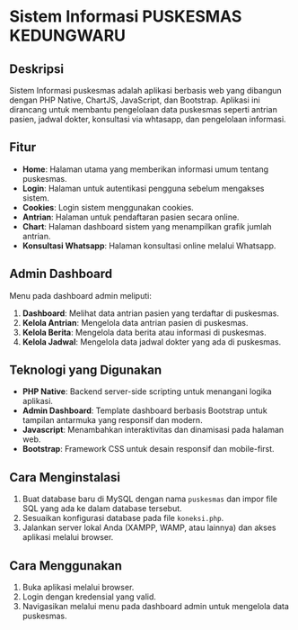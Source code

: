 # Sistem Informasi PUSKESMAS KEDUNGWARU

## Deskripsi

Sistem Informasi puskesmas adalah aplikasi berbasis web yang dibangun dengan PHP Native, ChartJS, JavaScript, dan Bootstrap. Aplikasi ini dirancang untuk membantu pengelolaan data puskesmas seperti antrian pasien, jadwal dokter, konsultasi via whtasapp, dan pengelolaan informasi.

## Fitur

- **Home**: Halaman utama yang memberikan informasi umum tentang puskesmas.
- **Login**: Halaman untuk autentikasi pengguna sebelum mengakses sistem.
- **Cookies**: Login sistem menggunakan cookies.
- **Antrian**: Halaman untuk pendaftaran pasien secara online.
- **Chart**: Halaman dashboard sistem yang menampilkan grafik jumlah antrian.
- **Konsultasi Whatsapp**: Halaman konsultasi online melalui Whatsapp.

## Admin Dashboard

Menu pada dashboard admin meliputi:
1. **Dashboard**: Melihat data antrian pasien yang terdaftar di puskesmas.
2. **Kelola Antrian**: Mengelola data antrian pasien di puskesmas.
3. **Kelola Berita**: Mengelola data berita atau informasi di puskesmas.
4. **Kelola Jadwal**: Mengelola data jadwal dokter yang ada di puskesmas.

## Teknologi yang Digunakan

- **PHP Native**: Backend server-side scripting untuk menangani logika aplikasi.
- **Admin Dashboard**: Template dashboard berbasis Bootstrap untuk tampilan antarmuka yang responsif dan modern.
- **Javascript**: Menambahkan interaktivitas dan dinamisasi pada halaman web.
- **Bootstrap**: Framework CSS untuk desain responsif dan mobile-first.

## Cara Menginstalasi

1. Buat database baru di MySQL dengan nama `puskesmas` dan impor file SQL yang ada ke dalam database tersebut.
2. Sesuaikan konfigurasi database pada file `koneksi.php`.
3. Jalankan server lokal Anda (XAMPP, WAMP, atau lainnya) dan akses aplikasi melalui browser.

## Cara Menggunakan

1. Buka aplikasi melalui browser.
2. Login dengan kredensial yang valid.
3. Navigasikan melalui menu pada dashboard admin untuk mengelola data puskesmas.